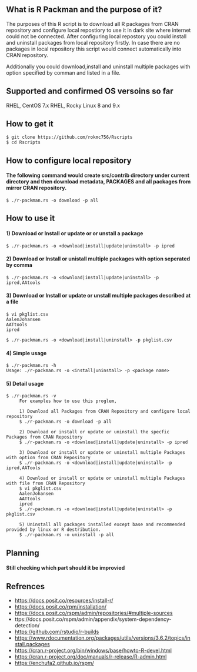 ## What is R Packman and the purpose of it?
The purposes of this R script is to download all R packages from CRAN repository and configure local repostiory to use it in dark site where internet could not be connected.
After configuring local repostory you could install and uninstall packages from local repository firstly.
In case there are no packages in local repository this script would connect automatically into CRAN repository.

Additionally you could download,install and uninstall multiple packages with option specified by comman and listed in a file.

## Supported and confirmed OS versoins so far
RHEL, CentOS 7.x
RHEL, Rocky Linux 8 and 9.x

## How to get it
```
$ git clone https://github.com/rokmc756/Rscripts
$ cd Rscripts
```

## How to configure local repository
#### The following command would create src/contrib directory under current directory and then download metadata, PACKAGES and all packages from mirror CRAN repository.
```
$ ./r-packman.rs -o download -p all
```

## How to use it
#### 1) Download or Install or update or or unstall a package
```
$ ./r-packman.rs -o <download|install|update|uninstall> -p ipred
```
#### 2) Download or Install or unistall multiple packages with option seperated by comma
```
$ ./r-packman.rs -o <download|install|update|uninstall> -p ipred,AAtools
```
#### 3) Download or Install or update or unstall multiple packages described at a file
```
$ vi pkglist.csv
AalenJohansen
AATtools
ipred

$ ./r-packman.rs -o <download|install|uninstall> -p pkglist.csv
```

#### 4) Simple usage
```
$ ./r-packman.rs -h
Usage: ./r-packman.rs -o <install|uninstall> -p <package name>
```

#### 5) Detail usage
```
$ ./r-packman.rs -v
     For examples how to use this proglem,

     1) Download all Packages from CRAN Repository and configure local repository
     $ ./r-packman.rs -o download -p all

     2) Download or install or update or uninstall the specfic Packages from CRAN Repository
     $ ./r-packman.rs -o <download|install|update|uninstall> -p ipred

     3) Download or install or update or uninstall multiple Packages with option from CRAN Repository
     $ ./r-packman.rs -o <download|install|update|uninstall> -p ipred,AATools

     4) Download or install or update or uninstall multiple Packages with file from CRAN Repository
     $ vi pkglist.csv
     AalenJohansen
     AATtools
     ipred
     $ ./r-packman.rs -o <download|install|update|uninstall> -p pkglist.csv

     5) Uninstall all packages installed except base and recommended provided by linux or R destribution.
     $ ./r-packman.rs -o uninstall -p all
```

## Planning
#### Still checking which part should it be improvied

## Refrences
* https://docs.posit.co/resources/install-r/
* https://docs.posit.co/rpm/installation/
* https://docs.posit.co/rspm/admin/repositories/#multiple-sources
* ttps://docs.posit.co/rspm/admin/appendix/system-dependency-detection/
* https://github.com/rstudio/r-builds
* https://www.rdocumentation.org/packages/utils/versions/3.6.2/topics/install.packages
* https://cran.r-project.org/bin/windows/base/howto-R-devel.html
* https://cran.r-project.org/doc/manuals/r-release/R-admin.html
* https://enchufa2.github.io/rspm/
